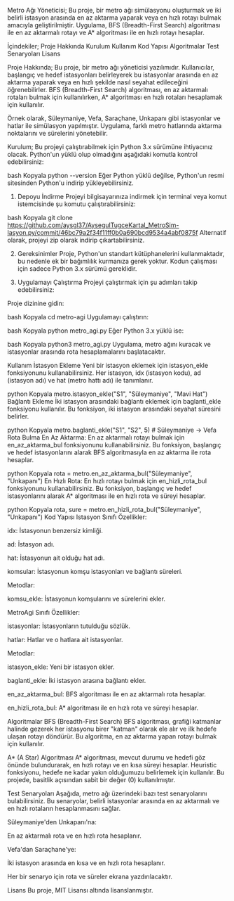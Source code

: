 Metro Ağı Yöneticisi;
Bu proje, bir metro ağı simülasyonu oluşturmak ve iki belirli istasyon arasında en az aktarma yaparak veya en hızlı rotayı bulmak amacıyla geliştirilmiştir. Uygulama, BFS (Breadth-First Search) algoritması ile en az aktarmalı rotayı ve A* algoritması ile en hızlı rotayı hesaplar.

İçindekiler;
Proje Hakkında
Kurulum
Kullanım
Kod Yapısı
Algoritmalar
Test Senaryoları
Lisans

Proje Hakkında;
Bu proje, bir metro ağı yöneticisi yazılımıdır. Kullanıcılar, başlangıç ve hedef istasyonları belirleyerek bu istasyonlar arasında en az aktarma yaparak veya en hızlı şekilde nasıl seyahat edileceğini öğrenebilirler. BFS (Breadth-First Search) algoritması, en az aktarmalı rotaları bulmak için kullanılırken, A* algoritması en hızlı rotaları hesaplamak için kullanılır.

Örnek olarak, Süleymaniye, Vefa, Saraçhane, Unkapanı gibi istasyonlar ve hatlar ile simülasyon yapılmıştır. Uygulama, farklı metro hatlarında aktarma noktalarını ve sürelerini yönetebilir.

Kurulum;
Bu projeyi çalıştırabilmek için Python 3.x sürümüne ihtiyacınız olacak. Python'un yüklü olup olmadığını aşağıdaki komutla kontrol edebilirsiniz:

bash
Kopyala
python --version
Eğer Python yüklü değilse, Python'un resmi sitesinden Python'u indirip yükleyebilirsiniz.

1. Depoyu İndirme
Projeyi bilgisayarınıza indirmek için terminal veya komut istemcisinde şu komutu çalıştırabilirsiniz:

bash
Kopyala
git clone https://github.com/aysgl37/AysegulTugceKartal_MetroSim-lasyon.py/commit/46bc79a2f34f11ff0b0a690bcd9534a4abf0875f
Alternatif olarak, projeyi zip olarak indirip çıkartabilirsiniz.

2. Gereksinimler
Proje, Python'un standart kütüphanelerini kullanmaktadır, bu nedenle ek bir bağımlılık kurmanıza gerek yoktur. Kodun çalışması için sadece Python 3.x sürümü gereklidir.

3. Uygulamayı Çalıştırma
Projeyi çalıştırmak için şu adımları takip edebilirsiniz:

Proje dizinine gidin:

bash
Kopyala
cd metro-agi
Uygulamayı çalıştırın:

bash
Kopyala
python metro_agi.py
Eğer Python 3.x yüklü ise:

bash
Kopyala
python3 metro_agi.py
Uygulama, metro ağını kuracak ve istasyonlar arasında rota hesaplamalarını başlatacaktır.

Kullanım
İstasyon Ekleme
Yeni bir istasyon eklemek için istasyon_ekle fonksiyonunu kullanabilirsiniz. Her istasyon, idx (istasyon kodu), ad (istasyon adı) ve hat (metro hattı adı) ile tanımlanır.

python
Kopyala
metro.istasyon_ekle("S1", "Süleymaniye", "Mavi Hat")
Bağlantı Ekleme
İki istasyon arasındaki bağlantı eklemek için baglanti_ekle fonksiyonu kullanılır. Bu fonksiyon, iki istasyon arasındaki seyahat süresini belirler.

python
Kopyala
metro.baglanti_ekle("S1", "S2", 5)  # Süleymaniye -> Vefa
Rota Bulma
En Az Aktarma: En az aktarmalı rotayı bulmak için en_az_aktarma_bul fonksiyonunu kullanabilirsiniz. Bu fonksiyon, başlangıç ve hedef istasyonlarını alarak BFS algoritmasıyla en az aktarma ile rota hesaplar.

python
Kopyala
rota = metro.en_az_aktarma_bul("Süleymaniye", "Unkapanı")
En Hızlı Rota: En hızlı rotayı bulmak için en_hizli_rota_bul fonksiyonunu kullanabilirsiniz. Bu fonksiyon, başlangıç ve hedef istasyonlarını alarak A* algoritması ile en hızlı rota ve süreyi hesaplar.

python
Kopyala
rota, sure = metro.en_hizli_rota_bul("Süleymaniye", "Unkapanı")
Kod Yapısı
Istasyon Sınıfı
Özellikler:

idx: İstasyonun benzersiz kimliği.

ad: İstasyon adı.

hat: İstasyonun ait olduğu hat adı.

komsular: İstasyonun komşu istasyonları ve bağlantı süreleri.

Metodlar:

komsu_ekle: İstasyonun komşularını ve sürelerini ekler.

MetroAgi Sınıfı
Özellikler:

istasyonlar: İstasyonların tutulduğu sözlük.

hatlar: Hatlar ve o hatlara ait istasyonlar.

Metodlar:

istasyon_ekle: Yeni bir istasyon ekler.

baglanti_ekle: İki istasyon arasına bağlantı ekler.

en_az_aktarma_bul: BFS algoritması ile en az aktarmalı rota hesaplar.

en_hizli_rota_bul: A* algoritması ile en hızlı rota ve süreyi hesaplar.

Algoritmalar
BFS (Breadth-First Search)
BFS algoritması, grafiği katmanlar halinde gezerek her istasyonu birer "katman" olarak ele alır ve ilk hedefe ulaşan rotayı döndürür. Bu algoritma, en az aktarma yapan rotayı bulmak için kullanılır.

A* (A Star) Algoritması
A* algoritması, mevcut durumu ve hedefi göz önünde bulundurarak, en hızlı rotayı ve en kısa süreyi hesaplar. Heuristic fonksiyonu, hedefe ne kadar yakın olduğumuzu belirlemek için kullanılır. Bu projede, basitlik açısından sabit bir değer (0) kullanılmıştır.

Test Senaryoları
Aşağıda, metro ağı üzerindeki bazı test senaryolarını bulabilirsiniz. Bu senaryolar, belirli istasyonlar arasında en az aktarmalı ve en hızlı rotaların hesaplanmasını sağlar.

Süleymaniye'den Unkapanı'na:

En az aktarmalı rota ve en hızlı rota hesaplanır.

Vefa'dan Saraçhane'ye:

İki istasyon arasında en kısa ve en hızlı rota hesaplanır.

Her bir senaryo için rota ve süreler ekrana yazdırılacaktır.

Lisans
Bu proje, MIT Lisansı altında lisanslanmıştır.
